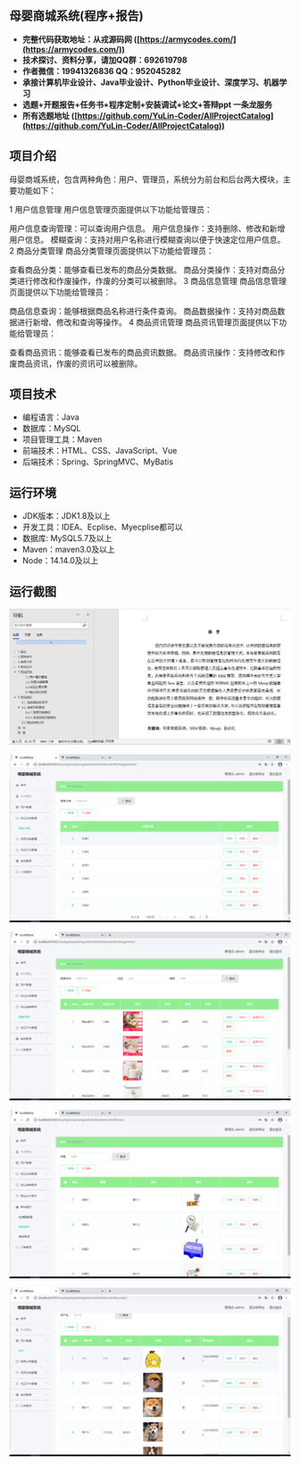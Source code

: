 ## 母婴商城系统(程序+报告)

- <b>完整代码获取地址：从戎源码网 ([https://armycodes.com/](https://armycodes.com/))</b>
- <b>技术探讨、资料分享，请加QQ群：692619798</b> 
- <b>作者微信：19941326836  QQ：952045282</b> 
- <b>承接计算机毕业设计、Java毕业设计、Python毕业设计、深度学习、机器学习</b>
- <b>选题+开题报告+任务书+程序定制+安装调试+论文+答辩ppt 一条龙服务</b>
- <b>所有选题地址 ([https://github.com/YuLin-Coder/AllProjectCatalog](https://github.com/YuLin-Coder/AllProjectCatalog)) </b>

## 项目介绍
母婴商城系统，包含两种角色：用户、管理员，系统分为前台和后台两大模块，主要功能如下：

1 用户信息管理
用户信息管理页面提供以下功能给管理员：

用户信息查询管理：可以查询用户信息。
用户信息操作：支持删除、修改和新增用户信息。
模糊查询：支持对用户名称进行模糊查询以便于快速定位用户信息。
2 商品分类管理
商品分类管理页面提供以下功能给管理员：

查看商品分类：能够查看已发布的商品分类数据。
商品分类操作：支持对商品分类进行修改和作废操作，作废的分类可以被删除。
3 商品信息管理
商品信息管理页面提供以下功能给管理员：

商品信息查询：能够根据商品名称进行条件查询。
商品数据操作：支持对商品数据进行新增、修改和查询等操作。
4 商品资讯管理
商品资讯管理页面提供以下功能给管理员：

查看商品资讯：能够查看已发布的商品资讯数据。
商品资讯操作：支持修改和作废商品资讯，作废的资讯可以被删除。

## 项目技术
- 编程语言：Java
- 数据库：MySQL
- 项目管理工具：Maven
- 前端技术：HTML、CSS、JavaScript、Vue
- 后端技术：Spring、SpringMVC、MyBatis

## 运行环境
- JDK版本：JDK1.8及以上
- 开发工具：IDEA、Ecplise、Myecplise都可以
- 数据库: MySQL5.7及以上
- Maven：maven3.0及以上
- Node：14.14.0及以上

## 运行截图
![](screenshot/1.png)

![](screenshot/2.png)

![](screenshot/3.png)

![](screenshot/4.png)

![](screenshot/5.png)

